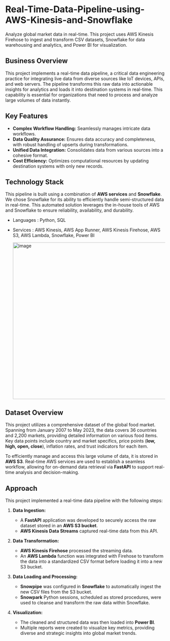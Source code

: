 # Real-Time-Data-Pipeline-using-AWS-Kinesis-and-Snowflake
Analyze global market data in real-time. This project uses AWS Kinesis Firehose to ingest and transform CSV datasets, Snowflake for data warehousing and analytics, and Power BI for visualization.



## Business Overview

This project implements a real-time data pipeline, a critical data engineering practice for integrating live data from diverse sources like IoT devices, APIs, and web servers. The pipeline transforms this raw data into actionable insights for analytics and loads it into destination systems in real-time. This capability is essential for organizations that need to process and analyze large volumes of data instantly.

## Key Features

* **Complex Workflow Handling:** Seamlessly manages intricate data workflows.
* **Data Quality Assurance:** Ensures data accuracy and completeness, with robust handling of upserts during transformations.
* **Unified Data Integration:** Consolidates data from various sources into a cohesive format.
* **Cost Efficiency:** Optimizes computational resources by updating destination systems with only new records.

## Technology Stack

This pipeline is built using a combination of **AWS services** and **Snowflake**. We chose Snowflake for its ability to efficiently handle semi-structured data in real-time. This automated solution leverages the in-house tools of AWS and Snowflake to ensure reliability, availability, and durability.

* Languages : Python, SQL

* Services : AWS Kinesis, AWS App Runner, AWS Kinesis Firehose, AWS S3, AWS Lambda, Snowflake, Power BI

  <img width="945" height="494" alt="image" src="https://github.com/user-attachments/assets/2f27c57b-1067-4412-8fd4-3a6e8f4e9aa1" />




  
## Dataset Overview

This project utilizes a comprehensive dataset of the global food market. Spanning from January 2007 to May 2023, the data covers 36 countries and 2,200 markets, providing detailed information on various food items. Key data points include country and market specifics, price points (**low, high, open, close**), inflation rates, and trust indicators for each item.

To efficiently manage and access this large volume of data, it is stored in **AWS S3**. Real-time AWS services are used to establish a seamless workflow, allowing for on-demand data retrieval via **FastAPI** to support real-time analysis and decision-making.



## Approach

This project implemented a real-time data pipeline with the following steps:

1.  **Data Ingestion:**
    * A **FastAPI** application was developed to securely access the raw dataset stored in an **AWS S3 bucket**.
    * **AWS Kinesis Data Streams** captured real-time data from this API.

2.  **Data Transformation:**
    * **AWS Kinesis Firehose** processed the streaming data.
    * An **AWS Lambda** function was integrated with Firehose to transform the data into a standardized CSV format before loading it into a new S3 bucket.

3.  **Data Loading and Processing:**
    * **Snowpipe** was configured in **Snowflake** to automatically ingest the new CSV files from the S3 bucket.
    * **Snowpark** Python sessions, scheduled as stored procedures, were used to cleanse and transform the raw data within Snowflake.

4.  **Visualization:**
    * The cleaned and structured data was then loaded into **Power BI**.
    * Multiple reports were created to visualize key metrics, providing diverse and strategic insights into global market trends.
  
      
